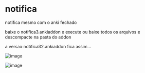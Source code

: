 # notifica
notifica mesmo com o anki fechado

baixe o notifica3.ankiaddon e execute ou baixe todos os arquivos e descompacte na pasta do addon

a versao notifica32.ankiaddon fica assim...

![image](https://github.com/user-attachments/assets/77f9aa6d-7c10-4b76-b7af-5249c974ae4e)

![image](https://github.com/user-attachments/assets/2a6efea2-2500-49cb-8191-633f2ed38da4)

